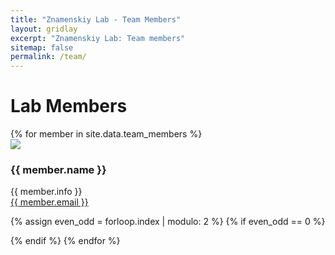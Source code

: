 ```yaml
---
title: "Znamenskiy Lab - Team Members"
layout: gridlay
excerpt: "Znamenskiy Lab: Team members"
sitemap: false
permalink: /team/
---
```

# Lab Members

<div class="row">
{% for member in site.data.team_members %}

<div class="col-sm-3">
  <img class="img-fluid" src="{{ site.url }}{{ site.baseurl }}/images/members/{{ member.photo }}">
</div>
<div class="col-sm-3 align-self-center">
    <h3>{{ member.name }}</h3>
    <p>{{ member.info }} <br />
    <a href="maito:{{ member.email }}">{{ member.email }}</a></p>
</div>

{% assign even_odd = forloop.index | modulo: 2 %}
{% if even_odd == 0 %}
<div class="w-100"></div>
{% endif %}
{% endfor %}
</div>
